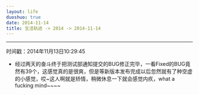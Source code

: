 ```yaml
---
layout: life
duoshuo: true
date: 2014-11-14
title: 生活轨迹 -> 2014 -> 2014-11-14
---
```


******

时间戳：2014年11月13日10:29:45

 + 经过两天的奋斗终于把测试部通知提交的BUG修正完毕，一看Fixed的BUG竟然有39个，这感觉真的是很爽，但是等新版本发布完成以后忽然就有了种空虚的小感觉，哎~这人啊就是矫情，稍微休息一下就会感觉内疚，what a fucking mind~~~~